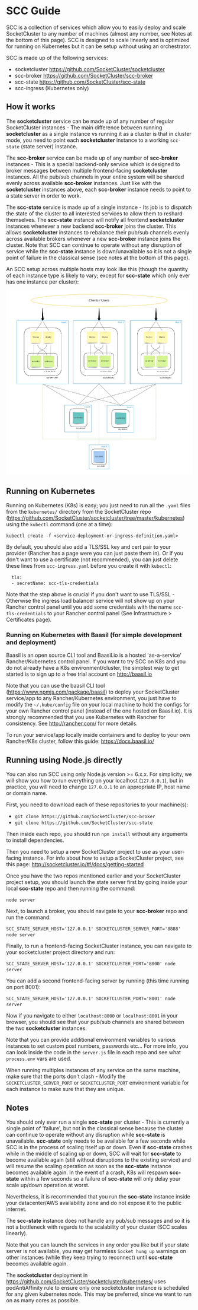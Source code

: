 # SCC Guide

SCC is a collection of services which allow you to easily deploy and scale SocketCluster to any number of machines (almost any number, see Notes at the bottom of this page).
SCC is designed to scale linearly and is optimized for running on Kubernetes but it can be setup without using an orchestrator.

SCC is made up of the following services:

- socketcluster https://github.com/SocketCluster/socketcluster
- scc-broker https://github.com/SocketCluster/scc-broker
- scc-state https://github.com/SocketCluster/scc-state
- scc-ingress (Kubernetes only)

## How it works

The **socketcluster** service can be made up of any number of regular SocketCluster instances - The main difference between running **socketcluster** as a single instance vs running it as a cluster is
that in cluster mode, you need to point each **socketcluster** instance to a working `scc-state` (state server) instance.

The **scc-broker** service can be made up of any number of **scc-broker** instances - This is a special backend-only service which is designed to broker
messages between multiple frontend-facing **socketcluster** instances. All the pub/sub channels in your entire system will be sharded evenly across available **scc-broker** instances.
Just like with the **socketcluster** instances above, each **scc-broker** instance needs to point to a state server in order to work.

The **scc-state** service is made up of a single instance - Its job is to dispatch the state of the cluster to all interested services to allow them to reshard themselves. The **scc-state** instance will notify all frontend **socketcluster** instances whenever a new backend **scc-broker** joins the cluster. This allows **socketcluster** instances to rebalance their pub/sub channels evenly across available brokers whenever a new **scc-broker** instance joins the cluster.
Note that SCC can continue to operate without any disruption of service while the **scc-state** instance is down/unavailable so it is not a single point of failure in the classical sense (see notes at the bottom of this page).


An SCC setup across multiple hosts may look like this (though the quantity of each instance type is likely to vary; except for **scc-state** which only ever has one instance per cluster):

<img alt="SCC diagram" src="assets/scc-diagram.jpg" title="SCC diagram" />

## Running on Kubernetes

Running on Kubernetes (K8s) is easy; you just need to run all the `.yaml` files from the `kubernetes/` directory from the SocketCluster repo (https://github.com/SocketCluster/socketcluster/tree/master/kubernetes) using the `kubectl` command (one at a time):

```
kubectl create -f <service-deployment-or-ingress-definition.yaml>
```

By default, you should also add a TLS/SSL key and cert pair to your provider (Rancher has a page were you can just paste them in).
Or if you don't want to use a certificate (not recommended), you can just delete these lines from `scc-ingress.yaml` before you create it with `kubectl`:

```
  tls:
  - secretName: scc-tls-credentials
```

Note that the step above is crucial if you don't want to use TLS/SSL - Otherwise the ingress load balancer service will not show up on your Rancher control panel until you add some credentials with the name `scc-tls-credentials` to your Rancher control panel (See Infrastructure &gt; Certificates page).

### Running on Kubernetes with Baasil (for simple development and deployment)

Baasil is an open source CLI tool and Baasil.io is a hosted 'as-a-service' Rancher/Kubernetes control panel.
If you want to try SCC on K8s and you do not already have a K8s environment/cluster, the simplest way to get started is to sign up to a free trial account on http://baasil.io

Note that you can use the baasil CLI tool (https://www.npmjs.com/package/baasil) to deploy your SocketCluster service/app to any Rancher/Kubernetes environment, you just have to modify the `~/.kube/config` file on your local machine to hold the configs for your own Rancher control panel (instead of the one hosted on Baasil.io).
It is strongly recommended that you use Kubernetes with Rancher for consistency. See http://rancher.com/ for more details.

To run your service/app locally inside containers and to deploy to your own Rancher/K8s cluster, follow this guide: https://docs.baasil.io/

## Running using Node.js directly

You can also run SCC using only Node.js version >= 6.x.x.
For simplicity, we will show you how to run everything on your localhost (`127.0.0.1`), but in practice, you will need to change `127.0.0.1` to an appropriate IP, host name or domain name.

First, you need to download each of these repositories to your machine(s):

- `git clone https://github.com/SocketCluster/scc-broker`
- `git clone https://github.com/SocketCluster/scc-state`

Then inside each repo, you should run `npm install` without any arguments to install dependencies.

Then you need to setup a new SocketCluster project to use as your user-facing instance. For info about how to setup a SocketCluster project, see this page: http://socketcluster.io/#!/docs/getting-started

Once you have the two repos mentioned earlier and your SocketCluster project setup, you should launch the state server first by
going inside your local **scc-state** repo and then running the command:

```
node server
```

Next, to launch a broker, you should navigate to your **scc-broker** repo and run the command:

```
SCC_STATE_SERVER_HOST='127.0.0.1' SOCKETCLUSTER_SERVER_PORT='8888' node server
```

Finally, to run a frontend-facing SocketCluster instance, you can navigate to your socketcluster project directory and run:

```
SCC_STATE_SERVER_HOST='127.0.0.1' SOCKETCLUSTER_PORT='8000' node server
```

You can add a second frontend-facing server by running (this time running on port 8001):

```
SCC_STATE_SERVER_HOST='127.0.0.1' SOCKETCLUSTER_PORT='8001' node server
```
Now if you navigate to either `localhost:8000` or `localhost:8001` in your browser, you should see that your pub/sub channels are shared between the two **socketcluster** instances.

Note that you can provide additional environment variables to various instances to set custom post numbers, passwords etc...
For more info, you can look inside the code in the `server.js` file in each repo and see what `process.env` vars are used.

When running multiples instances of any service on the same machine, make sure that the ports don't clash  - Modify the `SOCKETCLUSTER_SERVER_PORT` or `SOCKETCLUSTER_PORT` environment variable for each instance to make sure that they are unique.

## Notes

You should only ever run a single **scc-state** per cluster - This is currently a single point of 'failure', but not in the classical sense because the cluster can
continue to operate without any disruption while **scc-state** is unavailable. **scc-state** only needs to be available for a few seconds while SCC is
in the process of scaling itself up or down. Even if **scc-state** crashes while in the middle of scaling up or down, SCC will wait for **scc-state** to become available again (still without disruptions to the existing service) and will resume the scaling operation as soon as the **scc-state** instance becomes available again.
In the event of a crash, K8s will respawn **scc-state** within a few seconds so a failure of **scc-state** will only delay your scale up/down operation at worst.

Nevertheless, it is recommended that you run the **scc-state** instance inside your datacenter/AWS availability zone and do not expose it to the public internet.

The **scc-state** instance does not handle any pub/sub messages and so it is not a bottleneck with regards to the scalability of your cluster (SCC scales linearly).

Note that you can launch the services in any order you like but if your state server is not available, you may get harmless `Socket hung up` warnings on other instances (while they keep trying to reconnect) until **scc-state** becomes available again.

The **socketcluster** deployment in https://github.com/SocketCluster/socketcluster/kubernetes/ uses podAntiAffinity rule to ensure only one socketcluster instance is scheduled for any given kubernetes node. This may be preferred, since we want to run on as many cores as possible.

